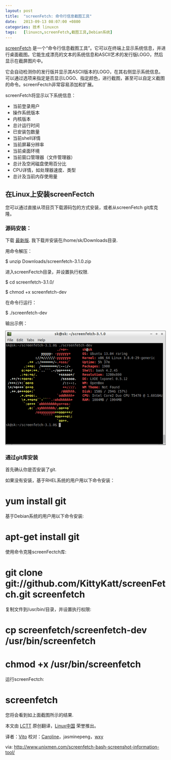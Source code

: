 ```yaml
---
layout: post
title:	"screenFetch: 命令行信息截图工具"
date:	2013-09-13 08:07:00 +0800 
categories:	技术 linuxcn 
tags:	[linuxcn,screenFetch,截图工具,Debian系统]
---
```



[screenFetch](https://github.com/KittyKatt/screenFetch) 是一个“命令行信息截图工具”。它可以在终端上显示系统信息，并进行桌面截图。它能生成漂亮的文本的系统信息和ASCII艺术的发行版LOGO，然后显示在截屏图片中。


它会自动检测你的发行版并显示其ASCII版本的LOGO，在其右侧显示系统信息。可以通过选项来指定是否显示LOGO、指定颜色，进行截图，甚至可以自定义截图的命令。screenFectch非常容易添加和扩展。


screenFetch将显示以下系统信息：


* 当前登录用户
* 操作系统版本
* 内核版本
* 总计运行时间
* 已安装包数量
* 当前shell详情
* 当前屏幕分辨率
* 当前桌面环境
* 当前窗口管理器（文件管理器）
* 总计及空闲磁盘使用百分比
* CPU详情，如处理器速度、类型
* 总计及当前内存使用量


**在Linux上安装screenFectch**
-------------------------


您可以通过直接从项目页下载源码包的方式安装，或者从screenFetch git库克隆。


### 源码安装：


下载 [最新版](http://git.silverirc.com/cgit.cgi/screenfetch.git/). 我下载并安装在/home/sk/Downloads目录.


用命令解压：


$ unzip Downloads/screenfetch-3.1.0.zip


进入screenFectch目录，并设置执行权限.


$ cd screenfetch-3.1.0/


$ chmod +x screenfetch-dev


在命令行运行：


$ ./screenfetch-dev


输出示例：


[![sk@sk: ~-screenfetch-3.1.0_008](/Asserts/Images/album/201309/12/213241tndd7ze8z88ndl4z.png)](https://img.linux.net.cn/Asserts/Images/album/201309/12/213241tndd7ze8z88ndl4z.png)


### **通过git库安装**


首先确认你是否安装了git.


如果没有安装，基于RHEL系统的用户用以下命令安装：


# yum install git


基于Debian系统的用户用以下命令安装:


# apt-get install git


使用命令克隆screenFectch库:


# git clone git://github.com/KittyKatt/screenFetch.git screenfetch


复制文件到/usr/bin/目录，并设置执行权限:


# cp screenfetch/screenfetch-dev /usr/bin/screenfetch


# chmod +x /usr/bin/screenfetch


运行screenFectch:


# screenfetch


您将会看到如上面截图所示的结果.


 


本文由 [LCTT](https://github.com/LCTT/TranslateProject) 原创翻译，[Linux中国](portal.php) 荣誉推出。


译者：[Vito](space/vito) 校对：[Caroline](space/caroline)，jasminepeng，[wxy](space/3/)


via: <http://www.unixmen.com/screenfetch-bash-screenshot-information-tool/>
